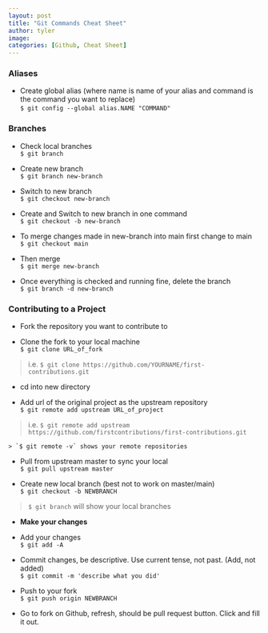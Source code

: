 ```yaml
---
layout: post
title: "Git Commands Cheat Sheet"
author: tyler
image:
categories: [Github, Cheat Sheet]
---
```

### Aliases

- Create global alias (where name is name of your alias and command is the command you want to replace)   
        `$ git config --global alias.NAME "COMMAND"`

### Branches

- Check local branches   
	`$ git branch`

- Create new branch  
	`$ git branch new-branch`
<!--more-->
- Switch to new branch  
	`$ git checkout new-branch`

- Create and Switch to new branch in one command  
	`$ git checkout -b new-branch`

- To merge changes made in new-branch into main first change to main  
	`$ git checkout main`

- Then merge  
	`$ git merge new-branch`

- Once everything is checked and running fine, delete the branch  
	`$ git branch -d new-branch`	

### Contributing to a Project

- Fork the repository you want to contribute to

- Clone the fork to your local machine  
	`$ git clone URL_of_fork`  
> i.e. `$ git clone https://github.com/YOURNAME/first-contributions.git`

- cd into new directory

- Add url of the original project as the upstream repository  
	`$ git remote add upstream URL_of_project`  
> i.e. `$ git remote add upstream https://github.com/firstcontributions/first-contributions.git`  

    > `$ git remote -v` shows your remote repositories

- Pull from upstream master to sync your local  
	`$ git pull upstream master`

- Create new local branch (best not to work on master/main)  
	`$ git checkout -b NEWBRANCH`  
> `$ git branch` will show your local branches 

- **Make your changes**

- Add your changes   
	`$ git add -A`

- Commit changes, be descriptive. Use current tense, not past. (Add, not added)  
	`$ git commit -m 'describe what you did'`

- Push to your fork  
	`$ git push origin NEWBRANCH`

- Go to fork on Github, refresh, should be pull request button. Click and fill it out.   


